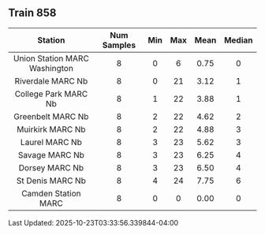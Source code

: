 ## Train 858

| Station | Num Samples | Min | Max | Mean | Median |
| :-----: | :---------: | :-: | :-: | :--: | :----: |
| Union Station MARC Washington | 8 | 0 | 6 | 0.75 | 0 |
| Riverdale MARC Nb | 8 | 0 | 21 | 3.12 | 1 |
| College Park MARC Nb | 8 | 1 | 22 | 3.88 | 1 |
| Greenbelt MARC Nb | 8 | 2 | 22 | 4.62 | 2 |
| Muirkirk MARC Nb | 8 | 2 | 22 | 4.88 | 3 |
| Laurel MARC Nb | 8 | 3 | 23 | 5.62 | 3 |
| Savage MARC Nb | 8 | 3 | 23 | 6.25 | 4 |
| Dorsey MARC Nb | 8 | 3 | 23 | 6.50 | 4 |
| St Denis MARC Nb | 8 | 4 | 24 | 7.75 | 6 |
| Camden Station MARC | 8 | 0 | 0 | 0.00 | 0 |


Last Updated: 2025-10-23T03:33:56.339844-04:00